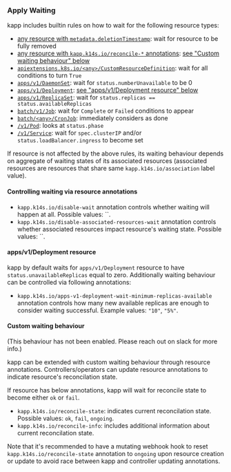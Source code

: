 ### Apply Waiting

kapp includes builtin rules on how to wait for the following resource types:

- [any resource with `metadata.deletionTimestamp`](../pkg/kapp/resourcesmisc/deleting.go): wait for resource to be fully removed
- [any resource with `kapp.k14s.io/reconcile-*` annotations](../pkg/kapp/resourcesmisc/reconciling.go): [see "Custom waiting behaviour" below](#custom-waiting-behaviour)
- [`apiextensions.k8s.io/<any>/CustomResourceDefinition`](../pkg/kapp/resourcesmisc/api_extensions_vx_crd.go): wait for all conditions to turn `True`
- [`apps/v1/DaemonSet`](../pkg/kapp/resourcesmisc/apps_v1_daemon_set.go): wait for `status.numberUnavailable` to be 0
- [`apps/v1/Deployment`](../pkg/kapp/resourcesmisc/apps_v1_deployment.go): [see "apps/v1/Deployment resource" below](#apps-v1-deployment-resource)
- [`apps/v1/ReplicaSet`](../pkg/kapp/resourcesmisc/apps_v1_replica_set.go): wait for `status.replicas == status.availableReplicas`
- [`batch/v1/Job`](../pkg/kapp/resourcesmisc/batch_v1_job.go): wait for `Complete` or `Failed` conditions to appear
- [`batch/<any>/CronJob`](../pkg/kapp/resourcesmisc/batch_vx_cron_job.go): immediately considers as done
- [`/v1/Pod`](../pkg/kapp/resourcesmisc/core_v1_pod.go): looks at `status.phase`
- [`/v1/Service`](../pkg/kapp/resourcesmisc/core_v1_service.go): wait for `spec.clusterIP` and/or `status.loadBalancer.ingress` to become set

If resource is not affected by the above rules, its waiting behaviour depends on aggregate of waiting states of its associated resources (associated resources are resources that share same `kapp.k14s.io/association` label value).

#### Controlling waiting via resource annotations

- `kapp.k14s.io/disable-wait` annotation controls whether waiting will happen at all. Possible values: ``.
- `kapp.k14s.io/disable-associated-resources-wait` annotation controls whether associated resources impact resource's waiting state. Possible values: ``.

#### apps/v1/Deployment resource

kapp by default waits for `apps/v1/Deployment` resource to have `status.unavailableReplicas` equal to zero. Additionally waiting behaviour can be controlled via following annotations:

- `kapp.k14s.io/apps-v1-deployment-wait-minimum-replicas-available` annotation controls how many new available replicas are enough to consider waiting successful. Example values: `"10"`, `"5%"`.

#### Custom waiting behaviour

(This behaviour has not been enabled. Please reach out on slack for more info.)

kapp can be extended with custom waiting behaviour through resource annotations. Controllers/operators can update resource annotations to indicate resource's reconcilation state.

If resource has below annotations, kapp will wait for reconcile state to become either `ok` or `fail`.

- `kapp.k14s.io/reconcile-state`: indicates current reconcilation state. Possible values: `ok`, `fail`, `ongoing`.
- `kapp.k14s.io/reconcile-info`: includes additional information about current reconcilation state.

Note that it's recommended to have a mutating webhook hook to reset `kapp.k14s.io/reconcile-state` annotation to `ongoing` upon resource creation or update to avoid race between kapp and controller updating annotations.
